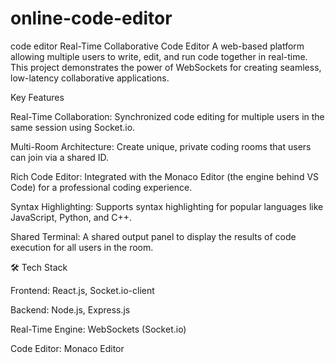 # online-code-editor
code editor
Real-Time Collaborative Code Editor
A web-based platform allowing multiple users to write, edit, and run code together in real-time. This project demonstrates the power of WebSockets for creating seamless, low-latency collaborative applications.

Key Features
 
Real-Time Collaboration: Synchronized code editing for multiple users in the same session using Socket.io.

Multi-Room Architecture: Create unique, private coding rooms that users can join via a shared ID.

Rich Code Editor: Integrated with the Monaco Editor (the engine behind VS Code) for a professional coding experience.

Syntax Highlighting: Supports syntax highlighting for popular languages like JavaScript, Python, and C++.

Shared Terminal: A shared output panel to display the results of code execution for all users in the room.

🛠️ Tech Stack

Frontend: React.js, Socket.io-client

Backend: Node.js, Express.js

Real-Time Engine: WebSockets (Socket.io)

Code Editor: Monaco Editor
